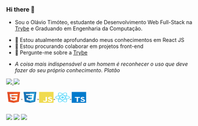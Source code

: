 
### Hi there 👋

- Sou o Olávio Timóteo, estudante de Desenvolvimento Web Full-Stack na [Trybe](https://www.betrybe.com/) e Graduando em Engenharia da Computação.
<!--🔭 I’m currently working on ...--> 
- 🌱 Estou atualmente aprofundando meus conhecimentos em React JS
- 👯 Estou procurando colaborar em projetos front-end
- 💬 Pergunte-me sobre a [Trybe](https://www.betrybe.com/)

* _A coisa mais indispensável a um homem é reconhecer o uso que deve fazer do seu próprio conhecimento._ 
_Platão_

 <div>
  <a href="https://github.com/OlavioTimoteo">
  <img height="180em" src="https://github-readme-stats.vercel.app/api?username=OlavioTimoteo&show_icons=true&theme=dark&include_all_commits=true&count_private=true"/>
  <img height="180em" src="https://github-readme-stats.vercel.app/api/top-langs/?username=OlavioTimoteo&layout=compact&langs_count=16&theme=dark"/>
</div>
<div style="display: inline_block"><br>
  
  
  <img align="center" alt="Olavio-HTML" height="30" width="40" src="https://raw.githubusercontent.com/devicons/devicon/master/icons/html5/html5-original.svg">
  <img align="center" alt="Olavio-CSS" height="30" width="40" src="https://raw.githubusercontent.com/devicons/devicon/master/icons/css3/css3-original.svg">
  <img align="center" alt="Olavio-Js" height="30" width="40" src="https://raw.githubusercontent.com/devicons/devicon/master/icons/javascript/javascript-plain.svg">
  <img align="center" alt="Olavio-React" height="30" width="40" src="https://raw.githubusercontent.com/devicons/devicon/master/icons/react/react-original.svg">
  <img align="center" alt="Olavio-Ts" height="30" width="40" src="https://raw.githubusercontent.com/devicons/devicon/master/icons/typescript/typescript-plain.svg">
</div>
  
  ##
 
<div> 
  <a href="https://www.instagram.com/olavio_timoteo/" target="_blank"><img src="https://img.shields.io/badge/-Instagram-%23E4405F?style=for-the-badge&logo=instagram&logoColor=white" target="_blank"></a>
  <a href = "mailto: olaviotimoteo@hotmail.com"><img src="https://img.shields.io/badge/-Email-%23333?style=for-the-badge&logo=E-mail&logoColor=white" target="_blank"></a>
  <a href="https://www.linkedin.com/in/olavio-timoteo/" target="_blank"><img src="https://img.shields.io/badge/-LinkedIn-%230077B5?style=for-the-badge&logo=linkedin&logoColor=white" target="_blank"></a> 
</div>
 
